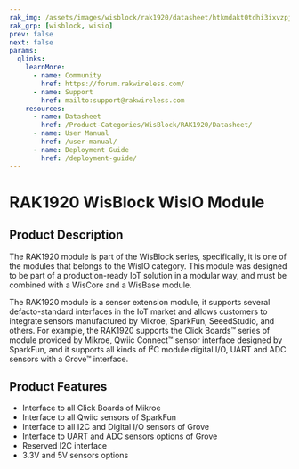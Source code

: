 ```yaml
---
rak_img: /assets/images/wisblock/rak1920/datasheet/htkmdakt0tdhi3ixvzpj.jpg
rak_grp: [wisblock, wisio]
prev: false
next: false
params:
  qlinks:
    learnMore:
      - name: Community
        href: https://forum.rakwireless.com/
      - name: Support
        href: mailto:support@rakwireless.com
    resources:
      - name: Datasheet
        href: /Product-Categories/WisBlock/RAK1920/Datasheet/
      - name: User Manual
        href: /user-manual/
      - name: Deployment Guide
        href: /deployment-guide/
---
```


# RAK1920 WisBlock WisIO Module

<rk-img
  src="/assets/images/wisblock/rak1920/datasheet/htkmdakt0tdhi3ixvzpj.jpg"
  width="40%"
  caption="RAK1920 WisBlock WisIO Module"
/>

## Product Description

The RAK1920 module is part of the WisBlock series, specifically, it is one of the modules that belongs to the WisIO category. This module was designed to be part of a production-ready IoT solution in a modular way, and must be combined with a WisCore and a WisBase module.

The RAK1920 module is a sensor extension module, it supports several defacto-standard interfaces in the IoT market and allows customers to integrate sensors manufactured by Mikroe, SparkFun, SeeedStudio, and others. For example, the RAK1920 supports the Click Boards™ series of module provided by Mikroe, Qwiic Connect™ sensor interface designed by SparkFun, and it supports all kinds of I²C module digital I/O, UART and ADC sensors with a Grove™ interface.

<rk-btn
  src="../Datasheet/"
  label="Get Started with RAK1920 WisBlock WisIO Module"
/>

<rk-quick-links :params="$page.frontmatter.params.qlinks"/>

## Product Features

* Interface to all Click Boards of Mikroe
* Interface to all Qwiic sensors of SparkFun
* Interface to all I2C and Digital I/O sensors of Grove
* Interface to UART and ADC sensors options of Grove
* Reserved I2C interface
* 3.3V and 5V sensors options

<rk-btn
  src="https://store.rakwireless.com/"
  label="Buy a RAK1920 WisBlock WisIO Module"
  _blank
/>

